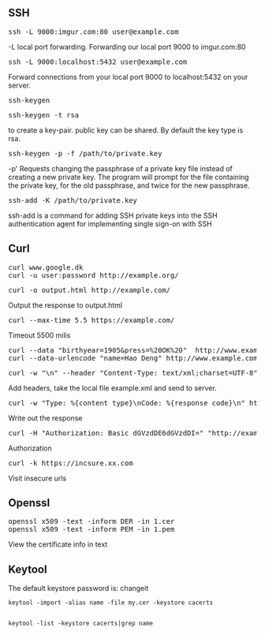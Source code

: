 ## SSH 
<pre>
ssh -L 9000:imgur.com:80 user@example.com
</pre>

-L local port forwarding. 
Forwarding our local port 9000 to imgur.com:80

<pre>
ssh -L 9000:localhost:5432 user@example.com
</pre>
Forward connections from your local port 9000 to localhost:5432 on your server. 

<pre>
ssh-keygen
</pre>
<pre>
ssh-keygen -t rsa
</pre>
to create a key-pair. public key can be shared. By default the key type is rsa.

<pre>
ssh-keygen -p -f /path/to/private.key
</pre>
-p' Requests changing the passphrase of a private key file instead of creating a new private key. The program will prompt for the file containing the private key, for the old passphrase, and twice for the new passphrase.

<pre>
ssh-add -K /path/to/private.key
</pre>
ssh-add is a command for adding SSH private keys into the SSH authentication agent for implementing single sign-on with SSH



## Curl
<pre>
curl www.google.dk 
curl -u user:password http://example.org/
</pre>

<pre>
curl -o output.html http://example.com/
</pre>
Output the response to output.html

<pre>
curl --max-time 5.5 https://example.com/
</pre>
Timeout 5500 milis

<pre>
curl --data "birthyear=1905&press=%20OK%20"  http://www.example.com/when.cgi
curl --data-urlencode "name=Hao Deng" http://www.example.com
</pre>

<pre>
curl -w "\n" --header "Content-Type: text/xml;charset=UTF-8" http://www.example.com --data @example.xml
</pre>
Add headers, take the local file example.xml and send to server.

<pre>
curl -w "Type: %{content_type}\nCode: %{response_code}\n" http://example.com
</pre>
Write out the response

<pre>
curl -H "Authorization: Basic dGVzdDE6dGVzdDI=" "http://example.com/web/test/status?reference=400003A13C0671607251525040&status=delivered"
</pre>
Authorization

<pre>
curl -k https://incsure.xx.com
</pre>
Visit insecure urls

## Openssl 
<pre>
openssl x509 -text -inform DER -in 1.cer
openssl x509 -text -inform PEM -in 1.pem
</pre>
View the certificate info in text

## Keytool
The default keystore password is: changeit

    keytool -import -alias name -file my.cer -keystore cacerts
 
 
    keytool -list -keystore cacerts|grep name
